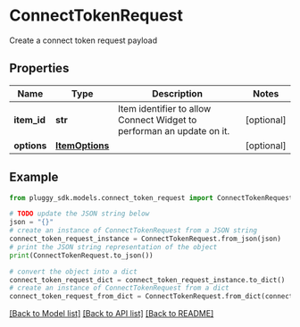 # ConnectTokenRequest

Create a connect token request payload

## Properties

Name | Type | Description | Notes
------------ | ------------- | ------------- | -------------
**item_id** | **str** | Item identifier to allow Connect Widget to performan an update on it. | [optional] 
**options** | [**ItemOptions**](ItemOptions.md) |  | [optional] 

## Example

```python
from pluggy_sdk.models.connect_token_request import ConnectTokenRequest

# TODO update the JSON string below
json = "{}"
# create an instance of ConnectTokenRequest from a JSON string
connect_token_request_instance = ConnectTokenRequest.from_json(json)
# print the JSON string representation of the object
print(ConnectTokenRequest.to_json())

# convert the object into a dict
connect_token_request_dict = connect_token_request_instance.to_dict()
# create an instance of ConnectTokenRequest from a dict
connect_token_request_from_dict = ConnectTokenRequest.from_dict(connect_token_request_dict)
```
[[Back to Model list]](../README.md#documentation-for-models) [[Back to API list]](../README.md#documentation-for-api-endpoints) [[Back to README]](../README.md)


